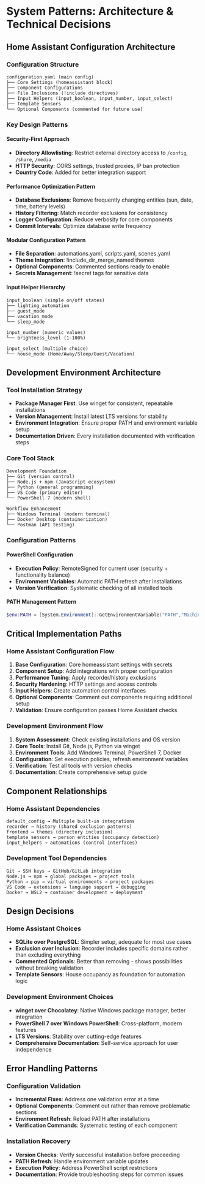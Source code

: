 # System Patterns: Architecture & Technical Decisions

## Home Assistant Configuration Architecture

### Configuration Structure
```
configuration.yaml (main config)
├── Core Settings (homeassistant block)
├── Component Configurations
├── File Inclusions (!include directives)
├── Input Helpers (input_boolean, input_number, input_select)
├── Template Sensors
└── Optional Components (commented for future use)
```

### Key Design Patterns

#### Security-First Approach
- **Directory Allowlisting**: Restrict external directory access to `/config`, `/share`, `/media`
- **HTTP Security**: CORS settings, trusted proxies, IP ban protection
- **Country Code**: Added for better integration support

#### Performance Optimization Pattern
- **Database Exclusions**: Remove frequently changing entities (sun, date, time, battery levels)
- **History Filtering**: Match recorder exclusions for consistency
- **Logger Configuration**: Reduce verbosity for core components
- **Commit Intervals**: Optimize database write frequency

#### Modular Configuration Pattern
- **File Separation**: automations.yaml, scripts.yaml, scenes.yaml
- **Theme Integration**: !include_dir_merge_named themes
- **Optional Components**: Commented sections ready to enable
- **Secrets Management**: !secret tags for sensitive data

#### Input Helper Hierarchy
```
input_boolean (simple on/off states)
├── lighting_automation
├── guest_mode
├── vacation_mode
└── sleep_mode

input_number (numeric values)
└── brightness_level (1-100%)

input_select (multiple choice)
└── house_mode (Home/Away/Sleep/Guest/Vacation)
```

## Development Environment Architecture

### Tool Installation Strategy
- **Package Manager First**: Use winget for consistent, repeatable installations
- **Version Management**: Install latest LTS versions for stability
- **Environment Integration**: Ensure proper PATH and environment variable setup
- **Documentation Driven**: Every installation documented with verification steps

### Core Tool Stack
```
Development Foundation
├── Git (version control)
├── Node.js + npm (JavaScript ecosystem)
├── Python (general programming)
├── VS Code (primary editor)
└── PowerShell 7 (modern shell)

Workflow Enhancement
├── Windows Terminal (modern terminal)
├── Docker Desktop (containerization)
└── Postman (API testing)
```

### Configuration Patterns

#### PowerShell Configuration
- **Execution Policy**: RemoteSigned for current user (security + functionality balance)
- **Environment Variables**: Automatic PATH refresh after installations
- **Version Verification**: Systematic checking of all installed tools

#### PATH Management Pattern
```powershell
$env:PATH = [System.Environment]::GetEnvironmentVariable("PATH","Machine") + ";" + [System.Environment]::GetEnvironmentVariable("PATH","User")
```

## Critical Implementation Paths

### Home Assistant Configuration Flow
1. **Base Configuration**: Core homeassistant settings with secrets
2. **Component Setup**: Add integrations with proper configuration
3. **Performance Tuning**: Apply recorder/history exclusions
4. **Security Hardening**: HTTP settings and access controls
5. **Input Helpers**: Create automation control interfaces
6. **Optional Components**: Comment out components requiring additional setup
7. **Validation**: Ensure configuration passes Home Assistant checks

### Development Environment Flow
1. **System Assessment**: Check existing installations and OS version
2. **Core Tools**: Install Git, Node.js, Python via winget
3. **Environment Tools**: Add Windows Terminal, PowerShell 7, Docker
4. **Configuration**: Set execution policies, refresh environment variables
5. **Verification**: Test all tools with version checks
6. **Documentation**: Create comprehensive setup guide

## Component Relationships

### Home Assistant Dependencies
```
default_config → Multiple built-in integrations
recorder → history (shared exclusion patterns)
frontend → themes (directory inclusion)
template sensors → person entities (occupancy detection)
input_helpers → automations (control interfaces)
```

### Development Tool Dependencies
```
Git → SSH keys → GitHub/GitLab integration
Node.js → npm → global packages → project tools
Python → pip → virtual environments → project packages
VS Code → extensions → language support → debugging
Docker → WSL2 → container development → deployment
```

## Design Decisions

### Home Assistant Choices
- **SQLite over PostgreSQL**: Simpler setup, adequate for most use cases
- **Exclusion over Inclusion**: Recorder includes specific domains rather than excluding everything
- **Commented Optionals**: Better than removing - shows possibilities without breaking validation
- **Template Sensors**: House occupancy as foundation for automation logic

### Development Environment Choices
- **winget over Chocolatey**: Native Windows package manager, better integration
- **PowerShell 7 over Windows PowerShell**: Cross-platform, modern features
- **LTS Versions**: Stability over cutting-edge features
- **Comprehensive Documentation**: Self-service approach for user independence

## Error Handling Patterns

### Configuration Validation
- **Incremental Fixes**: Address one validation error at a time
- **Optional Components**: Comment out rather than remove problematic sections
- **Environment Refresh**: Reload PATH after installations
- **Verification Commands**: Systematic testing of each component

### Installation Recovery
- **Version Checks**: Verify successful installation before proceeding
- **PATH Refresh**: Handle environment variable updates
- **Execution Policy**: Address PowerShell script restrictions
- **Documentation**: Provide troubleshooting steps for common issues
